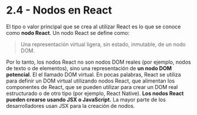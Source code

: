 # 2.4 - Nodos en React

El tipo o valor principal que se crea al utilizar React es lo que se conoce como **nodo React**. Un nodo React se define como:

> Una representación virtual ligera, sin estado, inmutable, de un nodo DOM.

Por lo tanto, los nodos React no son nodos DOM reales \(por ejemplo, nodos de texto o de elementos\), sino una representación de **un nodo DOM potencial**. El el llamado DOM virtual. En pocas palabras, React se utiliza para definir un DOM virtual utilizando nodos React, que alimentan los componentes de React, que se pueden utilizar para crear un DOM real estructurado o de otro tipo \(por ejemplo, React Native\). **Los nodos React pueden crearse usando JSX o JavaScript.** La mayor parte de los desarrolladores usan JSX para la creación de nodos.

